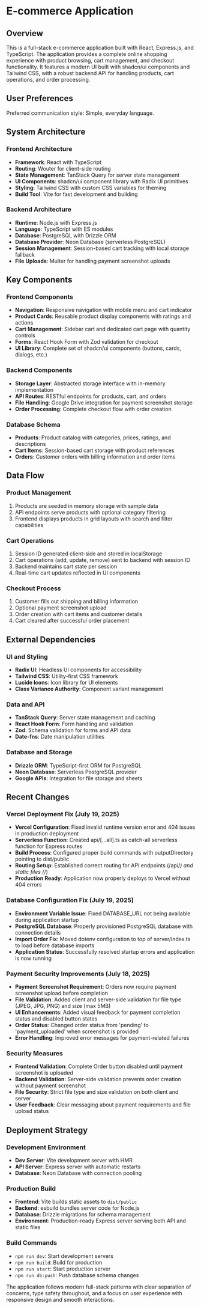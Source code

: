 # E-commerce Application

## Overview

This is a full-stack e-commerce application built with React, Express.js, and TypeScript. The application provides a complete online shopping experience with product browsing, cart management, and checkout functionality. It features a modern UI built with shadcn/ui components and Tailwind CSS, with a robust backend API for handling products, cart operations, and order processing.

## User Preferences

Preferred communication style: Simple, everyday language.

## System Architecture

### Frontend Architecture
- **Framework**: React with TypeScript
- **Routing**: Wouter for client-side routing
- **State Management**: TanStack Query for server state management
- **UI Components**: shadcn/ui component library with Radix UI primitives
- **Styling**: Tailwind CSS with custom CSS variables for theming
- **Build Tool**: Vite for fast development and building

### Backend Architecture
- **Runtime**: Node.js with Express.js
- **Language**: TypeScript with ES modules
- **Database**: PostgreSQL with Drizzle ORM
- **Database Provider**: Neon Database (serverless PostgreSQL)
- **Session Management**: Session-based cart tracking with local storage fallback
- **File Uploads**: Multer for handling payment screenshot uploads

## Key Components

### Frontend Components
- **Navigation**: Responsive navigation with mobile menu and cart indicator
- **Product Cards**: Reusable product display components with ratings and actions
- **Cart Management**: Sidebar cart and dedicated cart page with quantity controls
- **Forms**: React Hook Form with Zod validation for checkout
- **UI Library**: Complete set of shadcn/ui components (buttons, cards, dialogs, etc.)

### Backend Components
- **Storage Layer**: Abstracted storage interface with in-memory implementation
- **API Routes**: RESTful endpoints for products, cart, and orders
- **File Handling**: Google Drive integration for payment screenshot storage
- **Order Processing**: Complete checkout flow with order creation

### Database Schema
- **Products**: Product catalog with categories, prices, ratings, and descriptions
- **Cart Items**: Session-based cart storage with product references
- **Orders**: Customer orders with billing information and order items

## Data Flow

### Product Management
1. Products are seeded in memory storage with sample data
2. API endpoints serve products with optional category filtering
3. Frontend displays products in grid layouts with search and filter capabilities

### Cart Operations
1. Session ID generated client-side and stored in localStorage
2. Cart operations (add, update, remove) sent to backend with session ID
3. Backend maintains cart state per session
4. Real-time cart updates reflected in UI components

### Checkout Process
1. Customer fills out shipping and billing information
2. Optional payment screenshot upload
3. Order creation with cart items and customer details
4. Cart cleared after successful order placement

## External Dependencies

### UI and Styling
- **Radix UI**: Headless UI components for accessibility
- **Tailwind CSS**: Utility-first CSS framework
- **Lucide Icons**: Icon library for UI elements
- **Class Variance Authority**: Component variant management

### Data and API
- **TanStack Query**: Server state management and caching
- **React Hook Form**: Form handling and validation
- **Zod**: Schema validation for forms and API data
- **Date-fns**: Date manipulation utilities

### Database and Storage
- **Drizzle ORM**: TypeScript-first ORM for PostgreSQL
- **Neon Database**: Serverless PostgreSQL provider
- **Google APIs**: Integration for file storage and sheets

## Recent Changes

### Vercel Deployment Fix (July 19, 2025)
- **Vercel Configuration**: Fixed invalid runtime version error and 404 issues in production deployment
- **Serverless Function**: Created api/[...all].ts as catch-all serverless function for Express routes
- **Build Process**: Configured proper build commands with outputDirectory pointing to dist/public
- **Routing Setup**: Established correct routing for API endpoints (/api/*) and static files (/*) 
- **Production Ready**: Application now properly deploys to Vercel without 404 errors

### Database Configuration Fix (July 19, 2025)
- **Environment Variable Issue**: Fixed DATABASE_URL not being available during application startup
- **PostgreSQL Database**: Properly provisioned PostgreSQL database with connection details
- **Import Order Fix**: Moved dotenv configuration to top of server/index.ts to load before database imports
- **Application Status**: Successfully resolved startup errors and application is now running

### Payment Security Improvements (July 18, 2025)
- **Payment Screenshot Requirement**: Orders now require payment screenshot upload before completion
- **File Validation**: Added client and server-side validation for file type (JPEG, JPG, PNG) and size (max 5MB)
- **UI Enhancements**: Added visual feedback for payment completion status and disabled button states
- **Order Status**: Changed order status from 'pending' to 'payment_uploaded' when screenshot is provided
- **Error Handling**: Improved error messages for payment-related failures

### Security Measures
- **Frontend Validation**: Complete Order button disabled until payment screenshot is uploaded
- **Backend Validation**: Server-side validation prevents order creation without payment screenshot
- **File Security**: Strict file type and size validation on both client and server
- **User Feedback**: Clear messaging about payment requirements and file upload status

## Deployment Strategy

### Development Environment
- **Dev Server**: Vite development server with HMR
- **API Server**: Express server with automatic restarts
- **Database**: Neon Database with connection pooling

### Production Build
- **Frontend**: Vite builds static assets to `dist/public`
- **Backend**: esbuild bundles server code for Node.js
- **Database**: Drizzle migrations for schema management
- **Environment**: Production-ready Express server serving both API and static files

### Build Commands
- `npm run dev`: Start development servers
- `npm run build`: Build for production
- `npm run start`: Start production server
- `npm run db:push`: Push database schema changes

The application follows modern full-stack patterns with clear separation of concerns, type safety throughout, and a focus on user experience with responsive design and smooth interactions.
